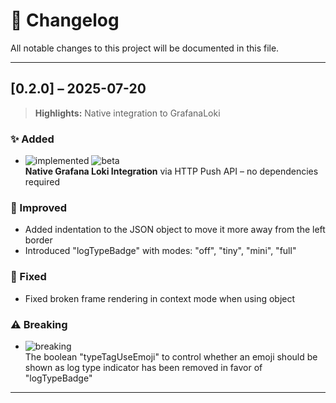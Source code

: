 # 📄 Changelog

All notable changes to this project will be documented in this file.

---

## [0.2.0] – 2025-07-20

> **Highlights:** Native integration to GrafanaLoki

### ✨ Added

- ![implemented](https://img.shields.io/badge/status-implemented-brightgreen) ![beta](https://img.shields.io/badge/stability-beta-yellow)  
  **Native Grafana Loki Integration** via HTTP Push API – no dependencies required

### 🧼 Improved

- Added indentation to the JSON object to move it more away from the left border
- Introduced "logTypeBadge" with modes: "off", "tiny", "mini", "full"

### 🐛 Fixed

- Fixed broken frame rendering in context mode when using object

### ⚠️ Breaking

- ![breaking](https://img.shields.io/badge/change-breaking-red)  
  The boolean "typeTagUseEmoji" to control whether an emoji should be shown as log type indicator has been removed in favor of "logTypeBadge"

---
